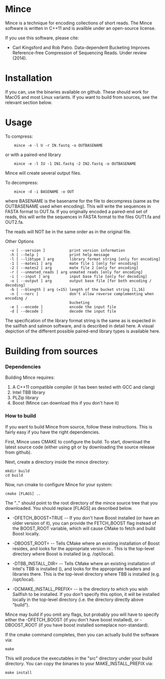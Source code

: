 Mince
=====

Mince is a technique for encoding collections of short reads. The Mince software is written in C++11 and is availble under an open-source license.

If you use this software, please cite:

* Carl Kingsford and Rob Patro. Data-dependent Bucketing Improves Reference-free Compression of Sequencing Reads. Under review (2014).

Installation
============

If you can, use the binaries available on github. These should work for MacOS
and most Linux variants. If you want to build from sources, see the relevant section below.

Usage
=====

To compress:

        mince -e -l U -r IN.fastq -o OUTBASENAME
    
or with a paired-end library

        mince -e -l IU -1 IN1.fastq -2 IN2.fastq -o OUTBASENAME
    
Mince will create several output files.

To decompress:

    	mince -d -i BASENAME -o OUT
    
where BASENAME is the basename for the file to decompress (same as the OUTBASENAME used when encoding). This will write the sequences in FASTA format to OUT.fa. If you originally encoded a paired-end set of reads, this will write the sequences in FASTA format to the files OUT1.fa and OUT2.fa.

The reads will NOT be in the same order as in the original file.

Other Options

      -v [ --version ]           print version information
      -h [ --help ]              print help message
      -l [ --libtype ] arg       library format string [only for encoding]
      -1 [ --mates1 ] arg        mate file 1 [only for encoding]
      -2 [ --mates2 ] arg        mate file 2 [only for encoding]
      -r [ --unmated_reads ] arg unmated reads [only for encoding]
      -i [ --input ] arg         input base file [only for decoding]
      -o [ --output ] arg        output base file [for both encoding / decoding]
      -b [ --blength ] arg (=15) length of the bucket string [1,16]
      -n [ --norc ]              don't allow reverse complementing when encoding /
                                 bucketing
      -e [ --encode ]            encode the input file
      -d [ --decode ]            decode the input file

The specification of the library format string is the same as is expected in the sailfish and salmon software, and is described in detail here. A visual depiction of the different possible paired-end library types is available here.

Building from sources
=====================

### Dependencies

Building Mince requires:

1. A C++11 compatible compiler (it has been tested with GCC and clang)
2. Intel TBB library
3. PLZip library
4. Boost (Mince can download this if you don't have it)

### How to build

If you want to build Mince from source, follow these instructions. This is
fairly easy if you have the right dependencies.

First, Mince uses CMAKE to configure the build. To start, download the latest
source code (either using git or by downloading the source release from
github). 

Next, create a directory inside the mince directory:

    mkdir build
    cd build

Now, run cmake to configure Mince for your system:

    cmake [FLAGS] ..

The ".." should point to the root directory of the mince source tree that you
downloaded.  You should replace [FLAGS] as described below.

* -DFETCH\_BOOST=TRUE -- If you don't have Boost installed (or have an older
  version of it), you can provide the FETCH_BOOST flag instead of the
  BOOST_ROOT variable, which will cause CMake to fetch and build Boost locally.

* -DBOOST_ROOT= -- Tells CMake where an existing installation of Boost resides,
  and looks for the appropriate version in . This is the top-level directory
  where Boost is installed (e.g. /opt/local).

* -DTBB\_INSTALL_DIR= -- Tells CMake where an existing installation of Intel's
  TBB is installed (), and looks for the appropriate headers and libraries
  there. This is the top-level directory where TBB is installed (e.g.
  /opt/local).
  
* -DCMAKE\_INSTALL_PREFIX= -- is the directory to which you wish Sailfish to be installed. If you don't specify this option, it will be installed locally in the top-level directory (i.e. the directory directly above "build").

Mince may build if you omit any flags, but probably you will have to specify
either the -DFETCH\_BOOST (if you don't have boost installed), or -DBOOST\_ROOT
(if you have boost installed someplace non-standard). 

If the cmake command completes, then you can actually build the software via:

    make

This will produce the executables in the "src" directory under your build directory. You can copy the binaries to your MAKE\_INSTALL\_PREFIX via:

    make install


